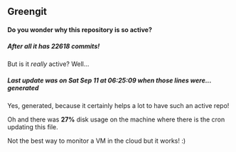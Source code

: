 ## Greengit

#### Do you wonder why this repository is so active?

##### After all it has 22618 commits!

But is it *really* active? Well...

##### Last update was on Sat Sep 11 at 06:25:09 when those lines were... generated

Yes, generated, because it certainly helps a lot to have such an active repo!

Oh and there was **27%** disk usage on the machine
where there is the cron updating this file.

Not the best way to monitor a VM in the cloud but it works! :)
